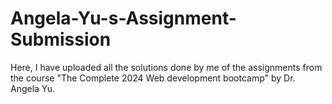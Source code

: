 # Angela-Yu-s-Assignment-Submission
Here, I have uploaded all the solutions done by me of the assignments from the course "The Complete 2024 Web development bootcamp" by Dr. Angela Yu.
